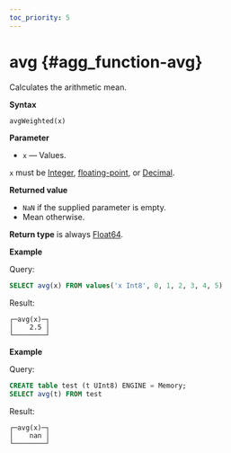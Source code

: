 ```yaml
---
toc_priority: 5
---
```


# avg {#agg_function-avg}

Calculates the arithmetic mean.

**Syntax**

``` sql
avgWeighted(x)
```

**Parameter**

-   `x` — Values.

`x` must be
[Integer](../../../sql-reference/data-types/int-uint.md),
[floating-point](../../../sql-reference/data-types/float.md), or 
[Decimal](../../../sql-reference/data-types/decimal.md).

**Returned value**

- `NaN` if the supplied parameter is empty.
- Mean otherwise.

**Return type** is always [Float64](../../../sql-reference/data-types/float.md).

**Example**

Query:

``` sql
SELECT avg(x) FROM values('x Int8', 0, 1, 2, 3, 4, 5)
```

Result:

``` text
┌─avg(x)─┐
│    2.5 │
└────────┘
```

**Example**

Query:

``` sql
CREATE table test (t UInt8) ENGINE = Memory;
SELECT avg(t) FROM test
```

Result:

``` text
┌─avg(x)─┐
│    nan │
└────────┘
```
